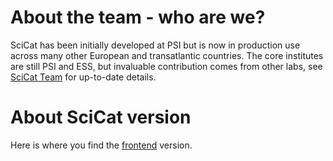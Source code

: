 # About the team - who are we?
SciCat has been initially developed at PSI but is now in production use across many other European and transatlantic countries. The core institutes are still PSI and ESS, but invaluable contribution comes from other labs, see [SciCat Team](https://www.scicatproject.org/#team) for up-to-date details.

# About SciCat version
Here is where you find the [frontend](operatorHowTos.md) version.

